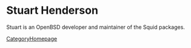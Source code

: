 # Stuart Henderson

Stuart is an OpenBSD developer and maintainer of the Squid packages.

[CategoryHomepage](/CategoryHomepage#)
